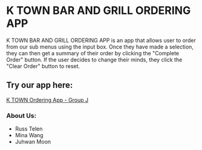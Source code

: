 # K TOWN BAR AND GRILL ORDERING APP

 K TOWN BAR AND GRILL ORDERING APP is an app that allows user to order from our sub menus using the input box.
 Once they have made a selection, they can then get a summary of their order by clicking the "Complete Order" button. If the user decides to change their minds, they click the "Clear Order" button to reset.

## Try our app here:

[K TOWN Ordering App - Group J](http://127.0.0.1:5500/index.html)

### About Us:
- Russ Telen
- Mina Wang
- Juhwan Moon
